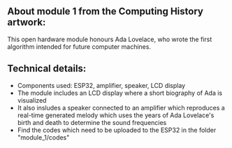 ## About module 1 from the Computing History artwork:
This open hardware module honours Ada Lovelace, who wrote the first algorithm intended for future computer machines. 
## Technical details:
- Components used: ESP32, amplifier, speaker, LCD display
- The module includes an LCD display where a short biography of Ada is visualized
- It also insludes a speaker connected to an amplifier which reproduces a real-time generated melody which uses the years of Ada Lovelace's birth and death to determine the sound frequencies
- Find the codes which need to be uploaded to the ESP32 in the folder "module_1/codes"
